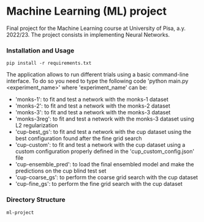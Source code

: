 # Machine Learning (ML) project
Final project for the Machine Learning course at University of Pisa, a.y. 2022/23. The project consists in implementing Neural Networks.

### Installation and Usage ###
`pip install -r requirements.txt`

The application allows to run different trials using a basic command-line interface. To do so you need to type the following code 'python main.py <experiment_name>' where 'experiment_name' can be:
- 'monks-1': to fit and test a network with the monks-1 dataset
- 'monks-2': to fit and test a network with the monks-2 dataset
- 'monks-3': to fit and test a network with the monks-3 dataset
- 'monks-3reg': to fit and test a network with the monks-3 dataset using L2 regularization
- 'cup-best_gs': to fit and test a network with the cup dataset using the best configuration found after the fine grid search
- 'cup-custom': to fit and test a network with the cup dataset using a custom configuration properly defined in the 'cup_custom_config.json' file
- 'cup-ensemble_pred': to load the final ensembled model and make the predictions on the cup blind test set
- 'cup-coarse_gs': to perform the coarse grid search with the cup dataset
- 'cup-fine_gs': to perform the fine grid search with the cup dataset

### Directory Structure
```
ml-project
